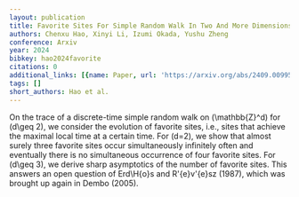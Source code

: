 ```yaml
---
layout: publication
title: Favorite Sites For Simple Random Walk In Two And More Dimensions
authors: Chenxu Hao, Xinyi Li, Izumi Okada, Yushu Zheng
conference: Arxiv
year: 2024
bibkey: hao2024favorite
citations: 0
additional_links: [{name: Paper, url: 'https://arxiv.org/abs/2409.00995'}]
tags: []
short_authors: Hao et al.
---
```

On the trace of a discrete-time simple random walk on \(\mathbb\{Z\}^d\) for
\(d\geq 2\), we consider the evolution of favorite sites, i.e., sites that
achieve the maximal local time at a certain time. For \(d=2\), we show that
almost surely three favorite sites occur simultaneously infinitely often and
eventually there is no simultaneous occurrence of four favorite sites. For
\(d\geq 3\), we derive sharp asymptotics of the number of favorite sites. This
answers an open question of Erd\H\{o\}s and R\'\{e\}v\'\{e\}sz (1987), which was
brought up again in Dembo (2005).